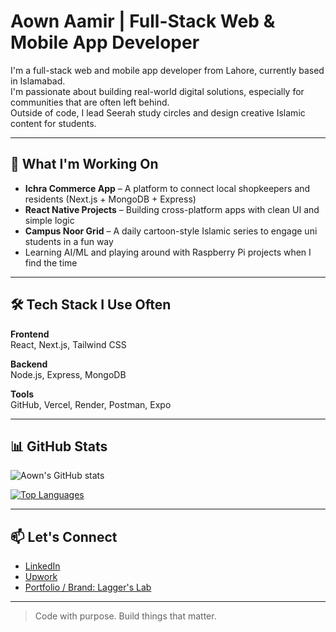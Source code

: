 # Aown Aamir | Full-Stack Web & Mobile App Developer

I'm a full-stack web and mobile app developer from Lahore, currently based in Islamabad.  
I'm passionate about building real-world digital solutions, especially for communities that are often left behind.  
Outside of code, I lead Seerah study circles and design creative Islamic content for students.

---

## 🚀 What I'm Working On

- **Ichra Commerce App** – A platform to connect local shopkeepers and residents (Next.js + MongoDB + Express)
- **React Native Projects** – Building cross-platform apps with clean UI and simple logic
- **Campus Noor Grid** – A daily cartoon-style Islamic series to engage uni students in a fun way
- Learning AI/ML and playing around with Raspberry Pi projects when I find the time

---

## 🛠️ Tech Stack I Use Often

**Frontend**  
React, Next.js, Tailwind CSS

**Backend**  
Node.js, Express, MongoDB

**Tools**  
GitHub, Vercel, Render, Postman, Expo

---

## 📊 GitHub Stats

![Aown's GitHub stats](https://github-readme-stats.vercel.app/api?username=aown-aamir&show_icons=true&theme=radical)

[![Top Languages](https://github-readme-stats.vercel.app/api/top-langs/?username=aown-aamir&layout=compact&theme=radical)](https://github.com/aown-aamir)

---

## 📫 Let's Connect

- [LinkedIn](https://www.linkedin.com/in/aown-aamir/)
- [Upwork](https://www.upwork.com/freelancers/~your-profile)
- [Portfolio / Brand: Lagger's Lab](https://yourportfolio.com)

---

> Code with purpose. Build things that matter.
